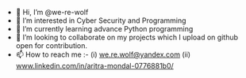 - 👋 Hi, I’m @we-re-wolf
- 👀 I’m interested in Cyber Security and Programming
- 🌱 I’m currently learning advance Python programming
- 💞️ I’m looking to collaborate on my projects which I upload on github open for contribution.
- 📫 How to reach me :-
        (i)  we.re.wolf@yandex.com
        (ii) www.linkedin.com/in/aritra-mondal-0776881b0/

<!---
we-re-wolf/we-re-wolf is a ✨ special ✨ repository because its `README.md` (this file) appears on your GitHub profile.
You can click the Preview link to take a look at your changes.
--->
